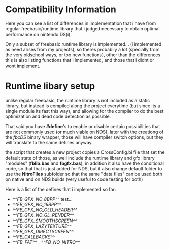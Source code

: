 <h1> Compatibility Information </h1>
Here you can see a list of differences in implementation that i have from regular freebasic/runtime
library that i judged necessary to obtain optimal performance on nintendo DS(i).  

Only a subset of freebasic runtime library is implemented... (i implemented as need arises from my projects),
so theres probabily a lot (specially from the very oldschool ways, or too new functions), 
other than the differences this is also listing functions that i implemented, and those that i didnt or wont implement.  

<h1> Runtime libary setup </h1>
unlike regular freebasic, the runtime library is not included as a static library,
but instead is compiled along the project everytime (but since its a single module its fast this way), 
and allowing for the compiler to do the best optimization and dead code detection as possible.  

That said you have **#define**'s to enable or disable certain possibilities that are not commonly used (or much viable on NDS),
later with the creationg of the *fbcDS* binary wrapper, those will have compiler switch options, but they will translate to the same defines anyway.  

the script that creates a new project copies a CrossConfig.bi file that set the default state of those, 
as well include the runtime library and gfx library "modules" (**fblib.bas** and **fbgfx.bas**), 
in addition it also have the conditional code, so that that is just added for NDS, 
but it also change default folder to use the **NitroFiles** subfolder so that the same "data files" can be used
both on native and on NDS builds (very useful to code testing for both)  

Here is a list of the defines that i implemented so far:
- ^_^_FB_GFX_NO_8BPP^_^_
 test...
- ^_^_FB_GFX_NO_16BPP^_^_
- ^_^_FB_GFX_NO_OLD_HEADER^_^_
- ^_^_FB_GFX_NO_GL_RENDER^_^_
- ^_^_FB_GFX_SMOOTHSCREEN^_^_
- ^_^_FB_GFX_LAZYTEXTURE^_^_
- ^_^_FB_GFX_DIRECTSCREEN^_^_
- ^_^_FB_CALLBACKS^_^_
- ^_^_FB_FAT^_^_
_ ^_^_FB_NO_NITRO^_^_

